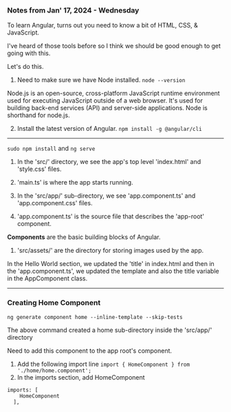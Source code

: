 ###  Notes from Jan' 17, 2024 - Wednesday

To learn Angular, turns out you need to know a bit of HTML, CSS, & JavaScript. 

I've heard of those tools before so I think we should be good enough to get going with this.

Let's do this.


1. Need to make sure we have Node installed. `node --version`

Node.js is an open-source, cross-platform JavaScript runtime environment used for executing JavaScript outside of a web browser. It's used for building back-end services (API) and server-side applications.
Node is shorthand for node.js.

2. Install the latest version of Angular. `npm install -g @angular/cli`

---

`sudo npm install` and `ng serve`

1. In the 'src/' directory, we see the app's top level 'index.html' and 'style.css' files.
2. 'main.ts' is where the app starts running.

1. In the 'src/app/' sub-directory, we see 'app.component.ts' and 'app.component.css' files.
2. 'app.component.ts' is the source file that describes the 'app-root' component.

**Components** are the basic building blocks of Angular.

1. 'src/assets/' are the directory for storing images used by the app.

In the Hello World section, we updated the 'title' in index.html and then in the 'app.component.ts', we updated the template and also the title variable in the AppComponent class.

---

### Creating Home Component

`ng generate component home --inline-template --skip-tests`

The above command created a home sub-directory inside the 'src/app/' directory 

Need to add this component to the app root's component.

1. Add the following import line
`import { HomeComponent } from './home/home.component';`
2. In the imports section, add HomeComponent
```
imports: [
    HomeComponent
  ],
```
